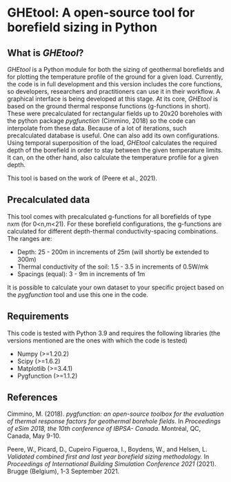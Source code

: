 # GHEtool: A open-source tool for borefield sizing in Python


## What is *GHEtool*?
*GHEtool* is a Python module for both the sizing of geothermal borefields and for plotting the temperature profile of the ground for a given load. Currently, the code is in full development and this version includes the core functions, so developers, researchers and practitioners can use it in their workflow. A graphical interface is being developed at this stage.
At its core, *GHEtool* is based on the ground thermal response functions (g-functions in short). These were precalculated for rectangular fields up to 20x20 boreholes with the python package *pygfunction* (Cimmino, 2018) so the code can interpolate from these data. Because of a lot of iterations, such precalculated database is useful. One can also add its own configurations.
Using temporal superposition of the load, *GHEtool* calculates the required depth of the borefield in order to stay between the given temperature limits. It can, on the other hand, also calculate the temperature profile for a given depth. 

This tool is based on the work of (Peere et al., 2021).

## Precalculated data
This tool comes with precalculated g-functions for all borefields of type nxm (for 0<n,m<21). For these borefield configurations, the g-functions are calculated for different depth-thermal conductivity-spacing combinations. The ranges are:

* Depth: 25 - 200m in increments of 25m (will shortly be extended to 300m)
* Thermal conductivity of the soil: 1.5 - 3.5 in increments of 0.5W/mk
* Spacings (equal): 3 - 9m in increments of 1m

It is possible to calculate your own dataset to your specific project based on the *pygfunction* tool and use this one in the code.

## Requirements
This code is tested with Python 3.9 and requires the following libraries (the versions mentioned are the ones with which the code is tested)

* Numpy (>=1.20.2)
* Scipy (>=1.6.2)
* Matplotlib (>=3.4.1)
* Pygfunction (>=1.1.2)

## References
Cimmino, M. (2018). _pygfunction: an open-source toolbox for the evaluation of thermal response factors for geothermal borehole fields_. In _Proceedings of eSim 2018, the 10th conference of IBPSA- Canada_. Montréal, QC, Canada, May 9-10.

Peere, W., Picard, D., Cupeiro Figueroa, I., Boydens, W., and Helsen, L. _Validated combined first and last year borefield sizing methodology._ In _Proceedings of International Building Simulation Conference 2021_ (2021). Brugge (Belgium), 1-3 September 2021.
